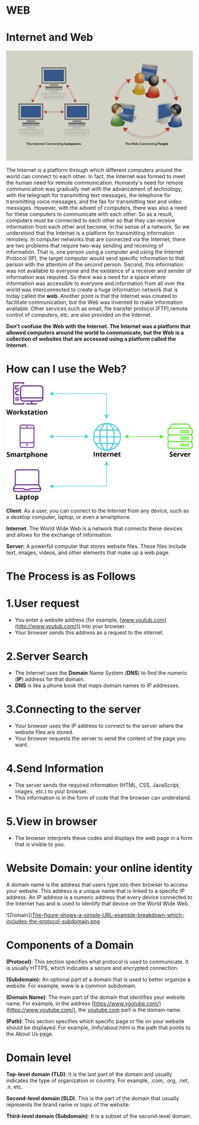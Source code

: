 # WEB

# Internet and Web

![Internet and Web](https://github.com/0xSix9/Internet-and-Web/blob/main/img/1.jpg?raw=true)

The Internet is a platform through which different computers around the world can connect to each other. In fact, the Internet was formed to meet the human need for remote communication. Humanity's need for remote communication was gradually met with the advancement of technology, with the telegraph for transmitting text messages, the telephone for transmitting voice messages, and the fax for transmitting text and video messages. However, with the advent of computers, there was also a need for these computers to communicate with each other. So as a result, computers must be connected to each other so that they can receive information from each other and become, in the sense of a network. So we understood that the Internet is a platform for transmitting information remotely. In computer networks that are connected via the Internet, there are two problems that require two-way sending and receiving of information. That is, one person using a computer and using the Internet Protocol (IP), the target computer would send specific information to that person with the attention of the second person. Second, this information was not available to everyone and the existence of a receiver and sender of information was required. So there was a need for a space where information was accessible to everyone and information from all over the world was interconnected to create a huge information network that is today called the **web**. Another point is that the Internet was created to facilitate communication, but the Web was invented to make information available. Other services such as email, file transfer protocol (FTP),remote control of computers, etc. are also provided on the Internet.

**Don't confuse the Web with the Internet. The Internet was a platform that allowed computers around the world to communicate, but the Web is a collection of websites that are accessed using a platform called the Internet.**

# How can I use the Web?

![client-server-network](https://github.com/0xSix9/Internet-and-Web/blob/main/img/2.jpg?raw=true)

**Client**: As a user, you can connect to the Internet from any device, such as a desktop computer, laptop, or even a smartphone.

**Internet**: The World Wide Web is a network that connects these devices and allows for the exchange of information.

**Server:** A powerful computer that stores website files. These files include text, images, videos, and other elements that make up a web page.

# **The Process is as Follows**

# 1.User request

- You enter a website address (for example, [www.youtub.com](http://www.youtub.com/)) into your browser.
- Your browser sends this address as a request to the internet.

# 2.Server Search

- The Internet uses the **Domain** Name System (**DNS**) to find the numeric (**IP**) address for that domain.
- **DNS** is like a phone book that maps domain names to IP addresses.

# 3.Connecting to the server

- Your browser uses the IP address to connect to the server where the website files are stored.
- Your browser requests the server to send the content of the page you want.

# 4.Send Information

- The server sends the required information (HTML, CSS, JavaScript, images, etc.) to your browser.
- This information is in the form of code that the browser can understand.

# 5.View in browser

- The browser interprets these codes and displays the web page in a form that is visible to you.

# **Website Domain**: your online identity

A domain name is the address that users type into their browser to access your website. This address is a unique name that is linked to a specific IP address. An IP address is a numeric address that every device connected to the Internet has and is used to identify that device on the World Wide Web.

![Domain]([The-figure-shows-a-simple-URL-example-breakdown-which-includes-the-protocol-subdomain.png](https://github.com/0xSix9/Internet-and-Web/blob/main/img/Domain.png?raw=true)

# Components of a Domain

**(Protocol)**: This section specifies what protocol is used to communicate. It is usually HTTPS, which indicates a secure and encrypted connection.

**(Subdomain):** An optional part of a domain that is used to better organize a website. For example, www is a common subdomain.

**(Domain Name)**: The main part of the domain that identifies your website name. For example, in the address [https://www.youtube.com/](https://www.youtube.com/), the [youtube.com](http://youtube.com) part is the domain name.

**(Path)**: This section specifies which specific page or file on your website should be displayed. For example, /info/about.html is the path that points to the About Us page.

# **Domain level**

**Top-level domain (TLD)**: It is the last part of the domain and usually indicates the type of organization or country. For example, .com, .org, .net, .ir, etc.

**Second-level domain (SLD)**: This is the part of the domain that usually represents the brand name or topic of the website.

**Third-level domain (Subdomain)**: It is a subset of the second-level domain.
